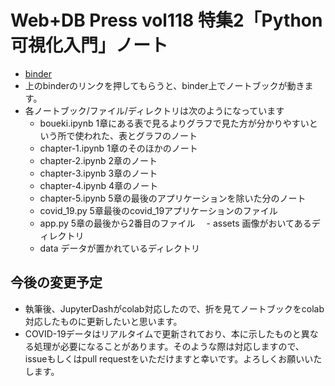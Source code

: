 # Web+DB Press vol118 特集2「Python可視化入門」ノート

- [binder](https://mybinder.org/v2/gh/mazarimono/webdb_notebook/ad9aed61fbd0a41ff3e3e1504f6b51c3b1a63db8)
- 上のbinderのリンクを押してもらうと、binder上でノートブックが動きます。
- 各ノートブック/ファイル/ディレクトリは次のようになっています
  - boueki.ipynb 1章にある表で見るよりグラフで見た方が分かりやすいという所で使われた、表とグラフのノート
  - chapter-1.ipynb 1章のそのほかのノート
  - chapter-2.ipynb 2章のノート
  - chapter-3.ipynb 3章のノート
  - chapter-4.ipynb 4章のノート
  - chapter-5.ipynb 5章の最後のアプリケーションを除いた分のノート
  - covid_19.py 5章最後のcovid_19アプリケーションのファイル
  - app.py 5章の最後から2番目のファイル
　- assets 画像がおいてあるディレクトリ
  - data データが置かれているディレクトリ

## 今後の変更予定
- 執筆後、JupyterDashがcolab対応したので、折を見てノートブックをcolab対応したものに更新したいと思います。
- COVID-19データはリアルタイムで更新されており、本に示したものと異なる処理が必要になることがあります。そのような際は対応しますので、issueもしくはpull requestをいただけますと幸いです。よろしくお願いいたします。
